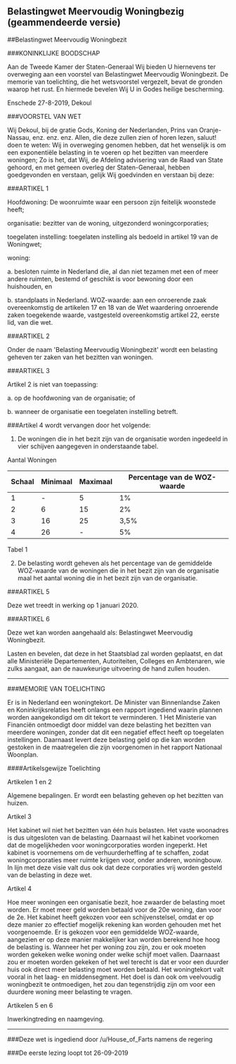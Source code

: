 ## Belastingwet Meervoudig Woningbezig (geammendeerde versie) 
 
##Belastingwet Meervoudig Woningbezit

###KONINKLIJKE BOODSCHAP

Aan de Tweede Kamer der Staten-Generaal Wij bieden U hiernevens ter overweging aan een voorstel van Belastingwet Meervoudig Woningbezit. De memorie van toelichting, die het wetsvoorstel vergezelt, bevat de gronden waarop het rust. En hiermede bevelen Wij U in Godes heilige bescherming.

Enschede 27-8-2019, Dekoul

###VOORSTEL VAN WET

Wij Dekoul, bij de gratie Gods, Koning der Nederlanden, Prins van Oranje-Nassau, enz. enz. enz. Allen, die deze zullen zien of horen lezen, saluut! doen te weten: Wij in overweging genomen hebben, dat het wenselijk is om een exponentiële belasting in te voeren op het bezitten van meerdere woningen; Zo is het, dat Wij, de Afdeling advisering van de Raad van State gehoord, en met gemeen overleg der Staten-Generaal, hebben goedgevonden en verstaan, gelijk Wij goedvinden en verstaan bij deze:

###ARTIKEL 1

Hoofdwoning: De woonruimte waar een persoon zijn feitelijk woonstede heeft;

organisatie: bezitter van de woning, uitgezonderd woningcorporaties;

toegelaten instelling: toegelaten instelling als bedoeld in artikel 19 van de Woningwet;

woning:

a. besloten ruimte in Nederland die, al dan niet tezamen met een of meer andere ruimten, bestemd of geschikt is voor bewoning door een huishouden, en

b. standplaats in Nederland.
WOZ-waarde: aan een onroerende zaak overeenkomstig de artikelen 17 en 18 van de Wet waardering onroerende zaken toegekende waarde, vastgesteld overeenkomstig artikel 22, eerste lid, van die wet.

###ARTIKEL 2

Onder de naam 'Belasting Meervoudig Woningbezit' wordt een belasting geheven ter zaken van het bezitten van woningen.

###ARTIKEL 3

Artikel 2 is niet van toepassing:

a. op de hoofdwoning van de organisatie; of

b. wanneer de organisatie een toegelaten instelling betreft.

###Artikel 4 wordt vervangen door het volgende:

1. De woningen die in het bezit zijn van de organisatie worden ingedeeld in vier schijven aangegeven in onderstaande tabel.

Aantal Woningen

Schaal | Minimaal | Maximaal | Percentage van de WOZ-waarde
---------|----------|----------|---------- 
1 | - | 5 | 1%
2 | 6 | 15 | 2%
3 | 16 | 25 | 3,5%
4 | 26 | - | 5%

Tabel 1

2. De belasting wordt geheven als het percentage van de gemiddelde WOZ-waarde van de woningen die in het bezit zijn van de organisatie maal het aantal woning die in het bezit zijn van de organisatie.

###ARTIKEL 5

Deze wet treedt in werking op 1 januari 2020.

###ARTIKEL 6

Deze wet kan worden aangehaald als: Belastingwet Meervoudig Woningbezit.

Lasten en bevelen, dat deze in het Staatsblad zal worden geplaatst, en dat alle Ministeriële Departementen, Autoriteiten, Colleges en Ambtenaren, wie zulks aangaat, aan de nauwkeurige uitvoering de hand zullen houden.

---

###MEMORIE VAN TOELICHTING

Er is in Nederland een woningtekort. De Minister van Binnenlandse Zaken en Koninkrijksrelaties heeft onlangs een rapport ingediend waarin plannen worden aangekondigd om dit tekort te verminderen. 1 Het Ministerie van Financiën ontmoedigt door middel van deze belasting het bezitten van meerdere woningen, zonder dat dit een negatief effect heeft op toegelaten instellingen. Daarnaast levert deze belasting geld op die kan worden gestoken in de maatregelen die zijn voorgenomen in het rapport Nationaal Woonplan.

####Artikelsgewijze Toelichting

Artikelen 1 en 2

Algemene bepalingen. Er wordt een belasting geheven op het bezitten van huizen.

Artikel 3

Het kabinet wil niet het bezitten van één huis belasten. Het vaste woonadres is dus uitgesloten van de belasting. Daarnaast wil het kabinet voorkomen dat de mogelijkheden voor woningcorporaties worden ingeperkt. Het kabinet is voornemens om de verhuurderheffing af te schaffen, zodat woningcorporaties meer ruimte krijgen voor, onder anderen, woningbouw. In lijn met deze visie valt dus ook dat deze corporaties vrij worden gesteld van de belasting in deze wet.

Artikel 4

Hoe meer woningen een organisatie bezit, hoe zwaarder de belasting moet worden. Er moet meer geld worden betaald voor de 20e woning, dan voor de 2e. Het kabinet heeft gekozen voor een schijvenstelsel, omdat er op deze manier zo effectief mogelijk rekening kan worden gehouden met het voorgenoemde. Er is gekozen voor een gemiddelde WOZ-waarde, aangezien er op deze manier makkelijker kan worden berekend hoe hoog de belasting is. Wanneer het per woning zou zijn, zou er ook moeten worden gekeken welke woning onder welke schijf moet vallen. Daarnaast zou er moeten worden gekeken of het wel terecht is dat er voor een duurder huis ook direct meer belasting moet worden betaald. Het woningtekort valt vooral in het laag- en middensegment. Het doel is dan ook om veelvoudig woningbezit te ontmoedigen, het zou dan tegenstrijdig zijn om voor een duurdere woning meer belasting te vragen.

Artikelen 5 en 6

Inwerkingtreding en naamgeving.

---

###Deze wet is ingediend door /u/House_of_Farts namens de regering

###De eerste lezing loopt tot 26-09-2019